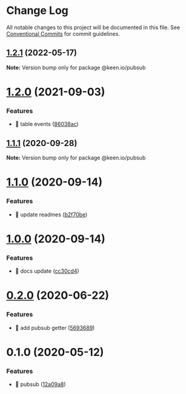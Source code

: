 # Change Log

All notable changes to this project will be documented in this file.
See [Conventional Commits](https://conventionalcommits.org) for commit guidelines.

## [1.2.1](https://github.com/keen/keen/compare/@keen.io/pubsub@1.2.0...@keen.io/pubsub@1.2.1) (2022-05-17)

**Note:** Version bump only for package @keen.io/pubsub





# [1.2.0](https://github.com/keen/keen/compare/@keen.io/pubsub@1.1.1...@keen.io/pubsub@1.2.0) (2021-09-03)


### Features

* 🎸 table events ([86038ac](https://github.com/keen/keen/commit/86038ac8c0e330a10933702cd5a649cadddbdbaf))





## [1.1.1](https://github.com/keen/keen/compare/@keen.io/pubsub@1.1.0...@keen.io/pubsub@1.1.1) (2020-09-28)

**Note:** Version bump only for package @keen.io/pubsub





# [1.1.0](https://github.com/keen/keen/compare/@keen.io/pubsub@1.0.0...@keen.io/pubsub@1.1.0) (2020-09-14)


### Features

* 🎸 update readmes ([b2f70be](https://github.com/keen/keen/commit/b2f70bec7c7e73c4fd8012e7ce3b847d316e71a8))





# [1.0.0](https://github.com/keen/keen/compare/@keen.io/pubsub@0.2.0...@keen.io/pubsub@1.0.0) (2020-09-14)


### Features

* 🎸 docs update ([cc30cd4](https://github.com/keen/keen/commit/cc30cd4f87c8721bed166afb7a77b56b113de3d6))





# [0.2.0](https://github.com/keen/keen/compare/@keen.io/pubsub@0.1.0...@keen.io/pubsub@0.2.0) (2020-06-22)


### Features

* 🎸 add pubsub getter ([5693689](https://github.com/keen/keen/commit/5693689674df9573237721bdc24ece28edf5d328))





# 0.1.0 (2020-05-12)


### Features

* 🎸 pubsub ([12a09a8](https://github.com/keen/keen/commit/12a09a824575fc76fdf35a736b3b616792016fbd))
